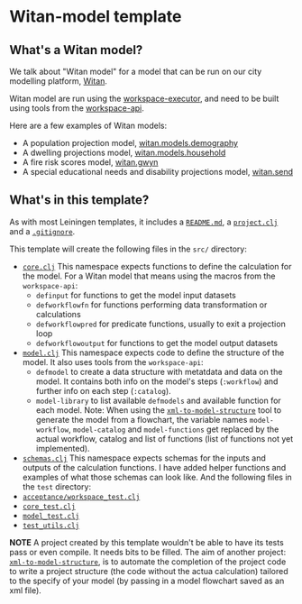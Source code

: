 # Witan-model template

## What's a Witan model?
We talk about "Witan model" for a model that can be run on our city modelling platform, [Witan](http://www.mastodonc.com/products/witan/).

Witan model are run using the [workspace-executor](https://github.com/MastodonC/witan.workspace-executor/), and need to be built using tools from the [workspace-api](https://github.com/MastodonC/witan.workspace-api).

Here are a few examples of Witan models:
* A population projection model, [witan.models.demography](https://github.com/mastodonc/witan.models.demography)
* A dwelling projections model, [witan.models.household](https://github.com/MastodonC/witan.models.household)
* A fire risk scores model, [witan.gwyn](https://github.com/MastodonC/witan.gwyn)
* A special educational needs and disability projections model, [witan.send](https://github.com/MastodonC/witan.send)

## What's in this template?
As with most Leiningen templates, it includes a [`README.md`](https://github.com/MastodonC/witan-model-template/blob/master/src/leiningen/new/witan_model/README.md), a [`project.clj`](https://github.com/MastodonC/witan-model-template/blob/master/src/leiningen/new/witan_model/project.clj) and a [`.gitignore`](https://github.com/MastodonC/witan-model-template/blob/master/src/leiningen/new/witan_model/gitignore).

This template will create the following files in the `src/` directory:
* [`core.clj`](https://github.com/MastodonC/witan-model-template/blob/master/src/leiningen/new/witan_model/core.clj)
This namespace expects functions to define the calculation for the model.
For a Witan model that means using the macros from the `workspace-api`:
	* `definput` for functions to get the model input datasets
	* `defworkflowfn` for functions performing data transformation or calculations
	* `defworkflowpred` for predicate functions, usually to exit a projection loop
	* `defworkflowoutput` for functions to get the model output datasets
* [`model.clj`](https://github.com/MastodonC/witan-model-template/blob/master/src/leiningen/new/witan_model/model.clj)
This namespace expects code to define the structure of the model. It also uses tools from the `workspace-api`:
	* `defmodel` to create a data structure with metatdata and data on the model. It contains both info on the model's steps (`:workflow`) and further info on each step (`:catalog`).
	* `model-library` to list available `defmodels` and available function for each model.
Note: When using the [`xml-to-model-structure`](https://github.com/MastodonC/xml-to-model-structure) tool to generate the model from a flowchart, the variable names `model-workflow`, `model-catalog` and `model-functions` get replaced by the actual workflow, catalog and list of functions (list of functions not yet implemented).
* [`schemas.clj`](https://github.com/MastodonC/witan-model-template/blob/master/src/leiningen/new/witan_model/schemas.clj)
This namespace expects schemas for the inputs and outputs of the calculation functions.
I have added helper functions and examples of what those schemas can look like.
And the following files in the `test` directory:
* [`acceptance/workspace_test.clj`](https://github.com/MastodonC/witan-model-template/blob/master/src/leiningen/new/witan_model/workspace_test.clj)
* [`core_test.clj`](https://github.com/MastodonC/witan-model-template/blob/master/src/leiningen/new/witan_model/core_test.clj)
* [`model_test.clj`](https://github.com/MastodonC/witan-model-template/blob/master/src/leiningen/new/witan_model/model_test.clj)
* [`test_utils.clj`](https://github.com/MastodonC/witan-model-template/blob/master/src/leiningen/new/witan_model/test_utils.clj)


**NOTE**
A project created by this template wouldn't be able to have its tests pass or even compile.
It needs bits to be filled. The aim of another project: [`xml-to-model-structure`](https://github.com/MastodonC/xml-to-model-structure), is to automate the completion of the project code to write a project structure (the code without the actua calculation) tailored to the specify of your model (by passing in a model flowchart saved as an xml file).
